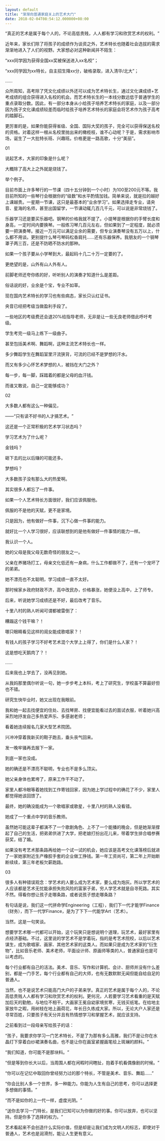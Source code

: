 ```yaml
---
layout: default
title: "渐渐向普通家庭关上的艺术大门"
date: 2018-02-04T08:54:12.000000+08:00
---
```


‌‌‌‌“真正的艺术是属于每个人的，不论高低贵贱，人人都有学习和欣赏艺术的权利。‌‌‌‌”

近年来，家长们除了将孩子的成绩作为谈资之外，艺术特长也随着社会选拔的需求渐渐地进入了人们的视野。大家想必对这种新闻并不陌生：

‌‌‌‌“xxx同学因为获得全国xx奖被保送进入xx名校‌‌‌‌”；

‌‌‌‌“xxx同学因为xx特长，自主招生降xx分，破格录取，进入清华/北大‌‌‌‌”；

……

众所周知，高考除了凭文化成绩以外还可以成为艺术特长生，通过文化课成绩+艺考成绩的组合获得进入名校的机会。而艺术特长生的一本线分数远低于普通学生的重点录取分数。因此，有一部分本身从小给孩子培养艺术特长的家庭，以及一部分因为孩子文化课成绩较差而临时给孩子培养艺术特长的家庭会将艺术作为孩子高考的踏脚石。

更厉害的是，如果你能获得省级、全国、国际大奖的孩子，完全可以获得保送名校的资格。对着这样一根从名校里抛出来的橄榄枝，谁不心动呢？于是，需求影响市场，诞生了一大批特长班、兴趣班。价格更是一路高歌，十分‌‌‌‌“美丽‌‌‌‌”。

01

说起艺术，大家的印象是什么呢？

大概除了高大上之外就是烧钱了。

举个例子。

目前市面上许多琴行的一节课（四十五分钟到一个小时）为100至200元不等。我目前所知的一些琴行会根据你的‌‌‌‌“级数‌‌‌‌”和水平酌情加钱。简单来说，就是拉的越好上课越贵。一星期一节课，这只是最基本的‌‌‌‌“业余学习‌‌‌‌”。如果选择走专业，请央音、星海的名师，甚至出国留学，一节课动辄几百几千元，可以说是非常烧钱了。

乐器学习还是要买乐器吧。钢琴的价格我就不提了。小提琴是根据你的手臂长度和身高，一定时间内要换琴。一般练习琴几百元左右，但如果到了一定程度，就必须要一把演奏琴。接近一万元可以满足业余的需要，但专业演奏琴没有五万以上，什么都不用谈。更别提什么琴弓琴码松香肩托……还有乐器保养。我朋友的一个钢琴罩子两三百，还是不防晒不防水的那种。

如果一个孩子要从小学琴到大，最起码十几二十万一定要的了。

更绝望的是，山外有山人外有人。

前脚老师还夸你练的好，听听别人的演奏才知道什么是差距。

俗话说的好，业余是个宝，专业不如草。

现在国内艺术特长的学习也有些病态，家长只认红证书。

央音已经把考级当做盈利手段了。

一些地区的考级费还会退20%给指导老师，无非是让一些无良老师借此呼吁考级。

学生考完一级马上练下一级曲子。

甚至包括美术啊、舞蹈啊，这种主流艺术特长也一样。

多少舞蹈学生在舞蹈室里汗流狭背，可流的已经不是梦想的汗水。

而又有多少心怀艺术梦想的人，被挡在大门之外？

每一步，每一脚，踩踏着的都是父母的血汗钱。

而谁又敢说，自己一定能够成功？

02

大多数人都有这么一种偏见，

——‌‌‌‌“只有读不好书的人才搞艺术。‌‌‌‌”

这还是一个正常积极的艺术学习状态吗？

学习艺术为了什么呢？

金钱吗？

砸下去的比以后赚的可能还多。

梦想吗？

大多数孩子没有那么大的热爱啊。

其实很多人都忘了一件事。

如果一个人艺术特长方面很好，我们应该佩服他。

佩服的不是他的天赋，更不是家境。

只是因为，他有做好一件事，沉下心做一件事的能力。

就好比一个人学习很好，应该联想到的是他有做好一件事情的能力一样。

我认识一个人。

她的父母是我父母无数奇怪的朋友之一。

父亲在养猪场打工，母亲文化低还有一身病，什么工作都做不了，还有一个宠坏了的弟弟。

她不漂亮也不太聪明，学习成绩一直不太好。

那时候家乡政府财政不济，高中改民办，价格暴涨，她便没上高中，上了师专。

后来，听说她学习成绩还是不好，最后改考了音乐。

十里八村的熟人听闻可谓都被雷倒了：

糟蹋这个钱干嘛？！

哪只眼睛看见这样的闺女能成歌唱家？！

有钱人的孩子学习不好考艺术混个大学上上得了，你们是什么人家？！

这是想吃天鹅肉了？！

……

后来我也上学去了，没再见到她。

从我妈那里偶尔听说一句，她一步步考上本科，考上了研究生，学校虽不算最好但也不错。

研究生快毕业时，她又出现在我眼前。

我和她一起去找便宜的住处、去找琴房、找便宜能看过去的面试衣服，听着她兴高采烈地抒发自己多热爱声乐、多感谢老师；

看着她连续报名几家大型艺术院团。

兴冲冲穿着我新买的鞋子跑去，垂头丧气回来。

发一晚牢骚再去报下一家。

到底一家也没成。

她的确还是不漂亮不聪明，专业也不是多么顶尖。

她父亲身体也累垮了，原来工作干不动了。

家里人都冷眼等着她找到工作寄钱回家，因为她上学过程中的确花了不少，家里人都觉得她该回馈了。

最终，她的确没能成为一个歌唱家或歌星，十里八村的熟人没看错。

她成了一个重点中学的音乐教师。

虽然她可能这辈子都演不了一个歌剧角色、上不了一个能播的晚会，但是她渐渐撑起了自己的生活，把弟弟供进了大学，把老娘打扮出花儿来，带着学生排合唱参赛获奖，结了婚。

如果没有考艺术那条路再给她一个试一试的机会，她应该是高考文化课落榜后就进了一家她家附近生产橡胶手套的企业做工挣钱。第一年工资尚可，第二年上开始断断续续，第三年老板欠薪跑路。

03

很多人有种错误观念：学艺术的人要么成为艺术家，要么成为炮灰。所以学艺术的人应该都是艺术无忧能承担失败风险的富家子弟，穷人学艺术就是自寻死路。其实不然。得看你想让孩子走哪条路，或者说孩子想走哪条路？

有句话是说，我们这一代拼命学Engineering（工程），我们下一代才能学Finance（财务），而下一代学Finance，是为了下下一代能学Art（艺术）。

当然，这是一句笑谈。

想要学艺术哪一代都可以开始，这个玩笑只是想说明个道理，玩艺术，最好家里有点经济基础。不过，这里说的学艺术不是学着玩，指的是考艺术院校，以后以艺术谋生，成为歌唱家、画家、其他艺术家的这类人。而如果只是成为艺术家的‌‌‌‌“衍生物‌‌‌‌”，比如音乐老师、美术老师，平面设计师、原画师等类的人，普通家庭也是可以考虑的。

每个行业都有自己的活法。美术、音乐、写作和计算机、会计、厨师并没有什么差别，都是一门手艺，每个行业都有自己的大师，也有无数默默无闻但能自给自足的普通人。

当然，也不是说艺术只能高门大户的子弟来学。真正的艺术是属于每个人的，不论高低贵贱人人都有学习和欣赏艺术的权利。更何况，人若要学习艺术看重的是天赋加后天的勤勉，与地位不相干。大画家王冕自幼家境贫寒，无钱买纸笔。在给地主家放牛之暇，用树枝在地上画荷花，年长日久练成大家。所以，无论大户人家还是寻常百姓，只要孩子有天分并且有热情想学习和掌握艺术，就应该支持。

之前看到过一段母亲写给孩子的话：

‌‌‌‌“孩子，我要求你学习一门艺术特长，不是了为那有多么高雅，我们不是让你在水晶灯下穿着白纱裙演奏名曲，也不是让你在画室紧握画笔绘上斑斓的颜料。‌‌‌‌”

‌‌‌‌“我们知道，你可能不是那块料。‌‌‌‌”

‌‌‌‌“但是等到你长大以后，当周围人都在闲暇时间瞎扯，抱着手机看偶像剧的时候。‌‌‌‌”

‌‌‌‌“你可以在记忆中取回你曾经努力过的那个特长，不管是美术、音乐、舞蹈……‌‌‌‌”

‌‌‌‌“你会比别人多一个世界，多一种能力。你能为人生有自己的思考，你可以选择更多想做的事情。‌‌‌‌”

‌‌‌‌“而不是如你的上一代一样，虚度光阴。‌‌‌‌”

‌‌‌‌“送你去学习一门特长，是我们已知可以为你做的好的事。你可以放弃，也可以坚持。但是你多了选择的权力。‌‌‌‌”

艺术看起来不会创造什么实际价值，但是却是让我们成为文明人的标志，即使对于普通人，艺术也是润滑剂，能让人生更有意义。

